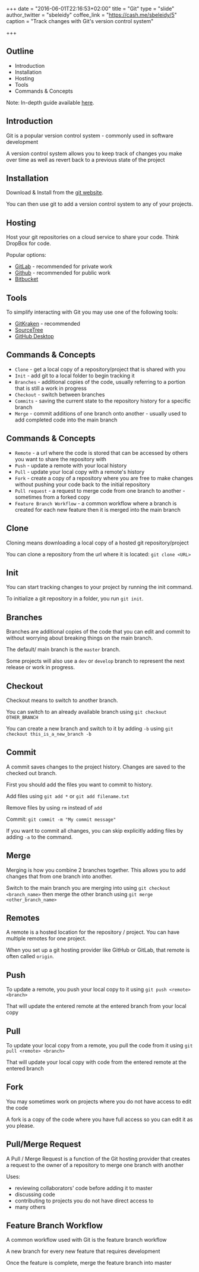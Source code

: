 +++
date = "2016-06-01T22:16:53+02:00"
title = "Git"
type = "slide"
author_twitter = "sbeleidy"
coffee_link = "https://cash.me/sbeleidy/5"
caption = "Track changes with Git's version control system"

+++

## Outline

* Introduction
* Installation
* Hosting
* Tools
* Commands & Concepts

Note:
In-depth guide available [here](/guide/git).



## Introduction

Git is a popular version control system - commonly used in software development

A version control system allows you to keep track of changes you make over time
as well as revert back to a previous state of the project



## Installation

Download & Install from the [git website](https://git-scm.com/downloads). 

You can then use git to add a version control system to any of your projects.



## Hosting

Host your git repositories on a cloud service to share your code. Think DropBox for code.

Popular options:
* [GitLab](https://gitlab.com) - recommended for private work
* [Github](https://github.com) - recommended for public work
* [Bitbucket](https://bitbucket.com)



## Tools

To simplify interacting with Git you may use one of the following tools:

* [GitKraken](https://www.gitkraken.com/) - recommended
* [SourceTree](https://www.sourcetreeapp.com/) 
* [GitHub Desktop](https://desktop.github.com/)



## Commands & Concepts

* `Clone` - get a local copy of a repository/project that is shared with you
* `Init` - add git to a local folder to begin tracking it
* `Branches` - additional copies of the code, usually referring to a portion that is still a work in progress
* `Checkout` - switch between branches
* `Commits` - saving the current state to the repository history for a specific branch
* `Merge` - commit additions of one branch onto another - usually used to add completed code into the main branch



## Commands & Concepts

* `Remote` - a url where the code is stored that can be accessed by others you want to share the repository with
* `Push` - update a remote with your local history
* `Pull` - update your local copy with a remote's history
* `Fork` - create a copy of a repository where you are free to make changes without pushing your code back to the initial repository
* `Pull request` - a request to merge code from one branch to another - sometimes from a forked copy
* `Feature Branch Workflow` - a common workflow where a branch is created for each new feature then it is merged into the main branch



## Clone

Cloning means downloading a local copy of a hosted git repository/project

You can clone a repository from the url where it is located: `git clone <URL>`



## Init

You can start tracking changes to your project by running the init command.

To initialize a git repository in a folder, you run `git init`.



## Branches

Branches are additional copies of the code that you can edit and commit to without worrying
about breaking things on the main branch.

The default/ main branch is the `master` branch.

Some projects will also use a `dev` or `develop` branch to represent the next release or work in progress.



## Checkout

Checkout means to switch to another branch.

You can switch to an already available branch using `git checkout OTHER_BRANCH`

You can create a new branch and switch to it by adding `-b` using
`git checkout this_is_a_new_branch -b`



## Commit

A commit saves changes to the project history. Changes are saved to the checked out branch.

First you should add the files you want to commit to history.

Add files using `git add *` or `git add filename.txt`

Remove files by using `rm` instead of `add`

Commit: `git commit -m "My commit message"`

If you want to commit all changes, you can skip explicitly adding files by adding
`-a` to the command.



## Merge

Merging is how you combine 2 branches together. This allows you to add changes that
from one branch into another.

Switch to the main branch you are merging into using `git checkout <branch_name>`
then merge the other branch using `git merge <other_branch_name>`



## Remotes

A remote is a hosted location for the repository / project. You can have multiple
remotes for one project.

When you set up a git hosting provider like GitHub or GitLab, that remote is often
called `origin`. 



## Push

To update a remote, you push your local copy to it using `git push <remote> <branch>`

That will update the entered remote at the entered branch from your local copy



## Pull

To update your local copy from a remote, you pull the code from it using
`git pull <remote> <branch>`

That will update your local copy with code from the entered remote at the entered branch 



## Fork

You may sometimes work on projects where you do not have access to edit the code

A fork is a copy of the code where you have full access so you can edit it as you please.



## Pull/Merge Request

A Pull / Merge Request is a function of the Git hosting provider that creates a
request to the owner of a repository to merge one branch with another

Uses:

* reviewing collaborators' code before adding it to master
* discussing code
* contributing to projects you do not have direct access to
* many others



## Feature Branch Workflow

A common workflow used with Git is the feature branch workflow

A new branch for every new feature that requires development

Once the feature is complete, merge the feature branch into master
